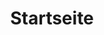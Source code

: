 ---
_source: index
title: Startseite
video:
  headline: ZEITGEMÄSSE UND MASSGEFERTIGTE HOLZ- UND SCHREINERARBEITEN.
  youtube_id: d1D-DHWxWgc
  placeholder_image: /uploads/hero-home.png
text_block: Innovation ist unser Antrieb. Mit unseren Holz- und Schreinerarbeiten sind wir eines der führenden Unternehmen der Branche.
next:
  name: portfolio
  link: /portfolio/
_comments:
  video: set the video source and text
  placeholder_image: a still from the video source
  next: "the'next' link"
  name: "the text of the 'next' link"
  link: "where the 'next' link takes you"
  title: "for meta property='og:title'"
---